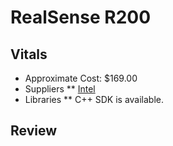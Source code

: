# RealSense R200

## Vitals
* Approximate Cost: $169.00
* Suppliers
** [Intel](http://click.intel.com/intelr-realsensetm-developer-kit-r200-2029.html)
* Libraries
** C++ SDK is available.

## Review